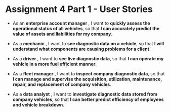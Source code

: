# Assignment 4 Part 1 - User Stories

* As an **enterprise account manager** , I want to **quickly assess the operational status of all vehicles**, so that **I can accurately predict the value of assets and liabilities for my company**.

* As a **mechanic** , I want to **see diagnostic data on a vehicle**, so that **I will understand what components are causing problems for a client**.

* As a **driver** , I want to **see live diagnostic data**, so that **I can operate my vehicle in a more fuel efficient manner**.

* As a **fleet manager** , I want to **inspect company diagnostic data**, so that **I can manage and supervise the acquisition, utilization, maintenance, repair, and replacement of company vehicles**.

* As a **data analyst** , I want to **investigate diagnostic data stored from company vehicles**, so that **I can better predict efficiency of employees and vehicle breakdown**.
